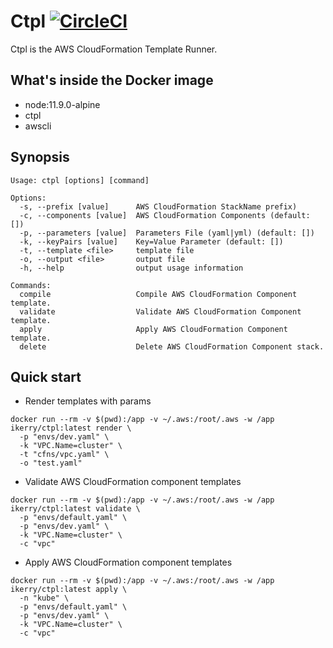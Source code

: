 # Ctpl [![CircleCI](https://circleci.com/gh/wrasdf/ctpl/tree/master.svg?style=svg)](https://circleci.com/gh/wrasdf/ctpl/tree/master)

Ctpl is the AWS CloudFormation‎ Template Runner.

## What's inside the Docker image

- node:11.9.0-alpine
- ctpl
- awscli

## Synopsis

```
Usage: ctpl [options] [command]

Options:
  -s, --prefix [value]      AWS CloudFormation StackName prefix)
  -c, --components [value]  AWS CloudFormation Components (default: [])
  -p, --parameters [value]  Parameters File (yaml|yml) (default: [])
  -k, --keyPairs [value]    Key=Value Parameter (default: [])
  -t, --template <file>     template file
  -o, --output <file>       output file
  -h, --help                output usage information

Commands:
  compile                   Compile AWS CloudFormation Component template.
  validate                  Validate AWS CloudFormation Component template.
  apply                     Apply AWS CloudFormation Component template.
  delete                    Delete AWS CloudFormation Component stack.
```

## Quick start

- Render templates with params

```
docker run --rm -v $(pwd):/app -v ~/.aws:/root/.aws -w /app ikerry/ctpl:latest render \
  -p "envs/dev.yaml" \
  -k "VPC.Name=cluster" \
  -t "cfns/vpc.yaml" \
  -o "test.yaml"
```

- Validate AWS CloudFormation component templates

```
docker run --rm -v $(pwd):/app -v ~/.aws:/root/.aws -w /app ikerry/ctpl:latest validate \
  -p "envs/default.yaml" \
  -p "envs/dev.yaml" \
  -k "VPC.Name=cluster" \
  -c "vpc"
```

- Apply AWS CloudFormation component templates

```
docker run --rm -v $(pwd):/app -v ~/.aws:/root/.aws -w /app ikerry/ctpl:latest apply \
  -n "kube" \
  -p "envs/default.yaml" \
  -p "envs/dev.yaml" \
  -k "VPC.Name=cluster" \
  -c "vpc"
```
